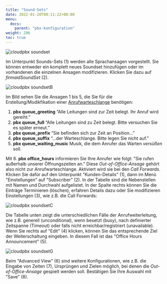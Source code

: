 ```yaml
---
title: "Sound-Sets"
date: 2022-01-20T00:11:22+00:00
menu:
  docs:
    parent: "pbx-konfiguration"
weight: 206
toc: true
---
```


![cloudpbx soundset](https://user-images.githubusercontent.com/98753538/158827667-f837e8e2-0e9e-427a-867d-c0bf729d2fb1.jpg)

Im Unterpunkt Sounds-Sets (1) werden alle Sprachansagen vorgestellt. Sie können entweder ein komplett neues Soundset hinzufügen oder im vorhandenen die einzelnen Ansagen modifizieren. Klicken Sie dazu auf *firmaidSoundSet* (2).

![cloudpbx soundsetB](https://user-images.githubusercontent.com/98753538/159233155-18e931f4-ddc0-423d-9abf-255d3611fcbe.jpg)

Im Bild sehen Sie die Ansagen 1 bis 5, die Sie für die Erstellung/Modikfikation einer [Anrufwarteschlange](https://cloudpbx-doku.netcologne.de/docs/pbx-konfiguration/anrufwarteschlangen-einrichten/) benötigen:

1. **pbx queue_greeting** “Alle Leitungen sind zur Zeit belegt. Ihr Anruf wird gereiht.” 
2. **pbx queue_full** “Alle Leitungen sind zu Zeit belegt. Bitte versuchen Sie es später erneut.”
3. **pbx queue_prefix** “Sie befinden sich zur Zeit an Position…”
4. **pbx queue_suffix** “…der Warteschlange. Bitte legen Sie nicht auf.”
5. **pbx queue_waiting_music** Musik, die dem Anrufer das Warten *versüßen* soll.

Mit 6. **pbx office_hours** informieren Sie Ihre Anrufer wie folgt: "Sie rufen außerhalb unserer Öffnungszeiten an." Diese *Out-of-Office-Ansage* gehört also nicht zur Anrufwarteschlange. 
Aktiviert wird sie bei den *Call Forwards*. Klicken Sie dafür auf den Unterpunkt "Kunden-Details" (1), dann im Menü "Einstellungen" auf "Subscriber" (2). In der Tabelle sind die Nebenstellen mit Namen und Durchwahl aufgelistet. In der Spalte rechts können Sie die Einträge Terminieren (löschen), erfahren Details dazu oder Sie modifizieren Einstellungen (3), wie z.B. die Call Forwards:

![cloudpbx soundsetC](https://user-images.githubusercontent.com/98753538/159277582-16b92cc8-7173-480a-8f85-5dc37e9a21d6.jpg)

Die Tabelle unten zeigt die unterschiedlichen Fälle der Anrufweiterleitung, wie z.B. generell (unconditional), wenn besetzt (busy), nach definierter Zeitspanne (Timeout) oder falls nicht erreichbar/registriert (unavailable). Wenn Sie rechts auf "Edit" (4) klicken, können Sie das entsprechende Ziel der Weiterschaltung eingeben. In diesem Fall ist das "Office Hours Announcement" (5). 

![cloudpbx soundsetG](https://user-images.githubusercontent.com/98753538/159278277-d6dcb79c-e292-484f-bcb0-3d0ad3f8dd20.jpg)

Beim "Advanced View" (6) sind weitere Konfigurationen, wie z.B. die Eingabe von Zeiten (7), Ursprüngen und Zielen möglich, bei denen die *Out-of-Office-Ansage* gespielt werden soll. Bestätigen Sie Ihre Auswahl mit "Save" (8).
